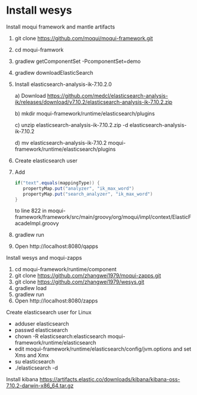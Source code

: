 # Install wesys

Install moqui framework and mantle artifacts

1. git clone https://github.com/moqui/moqui-framework.git
2. cd moqui-framwork
3. gradlew getComponentSet -PcomponentSet=demo
4. gradlew downloadElasticSearch
5. Install elasticsearch-analysis-ik-7.10.2.0 
   
   a) Download https://github.com/medcl/elasticsearch-analysis-ik/releases/download/v7.10.2/elasticsearch-analysis-ik-7.10.2.zip
      
   b) mkdir moqui-framework/runtime/elasticsearch/plugins

   c) unzip elasticsearch-analysis-ik-7.10.2.zip -d elasticsearch-analysis-ik-7.10.2
   
   d) mv elasticsearch-analysis-ik-7.10.2 moqui-framework/runtime/elasticsearch/plugins

8. Create elasticsearch user
9. Add
   ```java
   if("text".equals(mappingType)) {
      propertyMap.put("analyzer", "ik_max_word")
      propertyMap.put("search_analyzer", "ik_max_word")
   }
   ````
   
   to line 822 in moqui-framework/framework/src/main/groovy/org/moqui/impl/context/ElasticFacadeImpl.groovy
10. gradlew run
11. Open http://localhost:8080/qapps

Install wesys and moqui-zapps

1. cd moqui-framework/runtime/component
2. git clone https://github.com/zhangwei1979/moqui-zapps.git
3. git clone https://github.com/zhangwei1979/wesys.git
4. gradlew load
5. gradlew run
6. Open http://localhost:8080/zapps

Create elasticsearch user for Linux

* adduser elasticsearch
* passwd elasticsearch
* chown -R elasticsearch:elasticsearch moqui-framework/runtime/elasticsearch
* edit moqui-framework/runtime/elasticsearch/config/jvm.options and set Xms and Xmx
* su elasticsearch
* ./elasticsearch -d

Install kibana
https://artifacts.elastic.co/downloads/kibana/kibana-oss-7.10.2-darwin-x86_64.tar.gz

